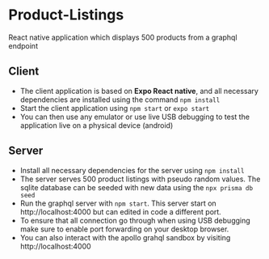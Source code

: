 # Product-Listings
React native application which displays 500 products from a graphql endpoint
## Client
- The client application is based on **Expo React native**, and all necessary dependencies are installed using the command `npm install`
- Start the client application using `npm start` or `expo start`
- You can then use any emulator or use live USB debugging to test the application live on a physical device (android)
## Server
- Install all necessary dependencies for the server using `npm install`
- The server serves 500 product listings with pseudo random values. The sqlite database can be seeded with new data using the `npx prisma db seed`
- Run the graphql server with `npm start`. This server start on http://localhost:4000 but can edited in code a different port.
- To ensure that all connection go through when using USB debugging make sure to enable port forwarding on your desktop browser.
- You can also interact with the apollo grahql sandbox by visiting http://localhost:4000
